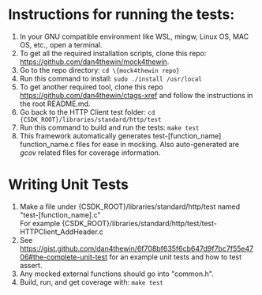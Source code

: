 # Instructions for running the tests:

1. In your GNU compatible environment like WSL, mingw, Linux OS, MAC OS, etc., open a terminal.
1. To get all the required installation scripts, clone this repo: https://github.com/dan4thewin/mock4thewin.
1. Go to the repo directory: `cd \{mock4thewin repo}`
1. Run this command to install: `sudo ./install /usr/local`
1. To get another required tool, clone this repo https://github.com/dan4thewin/ctags-xref and follow the instructions in the root README.md.
1. Go back to the HTTP Client test folder: `cd {CSDK_ROOT}/libraries/standard/http/test`
1. Run this command to build and run the tests: `make test`
1. This framework automatically generates test-\[function_name\] function_name.c files for ease in mocking. Also auto-generated are *gcov* related files for coverage information.

# Writing Unit Tests
1. Make a file under {CSDK_ROOT}/libraries/standard/http/test named "test-\[function_name\].c"  
   For example {CSDK_ROOT}/libraries/standard/http/test/test-HTTPClient_AddHeader.c
1. See https://gist.github.com/dan4thewin/6f708bf635f6cb647d9f7bc7f55e4706#the-complete-unit-test for an example unit tests and how to test assert.
1. Any mocked external functions should go into "common.h".
1. Build, run, and get coverage with: `make test`
